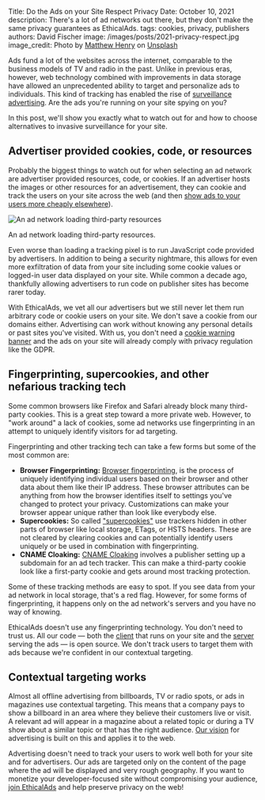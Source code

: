 Title: Do the Ads on your Site Respect Privacy
Date: October 10, 2021
description: There's a lot of ad networks out there, but they don't make the same privacy guarantees as EthicalAds.
tags: cookies, privacy, publishers
authors: David Fischer
image: /images/posts/2021-privacy-respect.jpg
image_credit: <span>Photo by <a href="https://unsplash.com/@matthewhenry?utm_source=unsplash&amp;utm_medium=referral&amp;utm_content=creditCopyText">Matthew Henry</a> on <a href="https://unsplash.com/photos/fPxOowbR6ls?utm_source=unsplash&amp;utm_medium=referral&amp;utm_content=creditCopyText">Unsplash</a></span>


Ads fund a lot of the websites across the internet, 
comparable to the business models of TV and radio in the past.
Unlike in previous eras, however, web technology combined with improvements in data storage
have allowed an unprecedented ability to target and personalize ads to individuals.
This kind of tracking has enabled the rise of
[surveillance advertising]({filename}../pages/learning-hub/surveillance-advertising.md).
Are the ads you're running on your site spying on you?

In this post, we'll show you exactly what to watch out for and how to choose alternatives
to invasive surveillance for your site.


## Advertiser provided cookies, code, or resources

Probably the biggest things to watch out for when selecting an ad network
are advertiser provided resources, code, or cookies.
If an advertiser hosts the images or other resources for an advertisement,
they can cookie and track the users on your site across the web
(and then [show ads to your users more cheaply elsewhere]({filename}2021-invasive-ad-targeting-bad-journalism-premium-publishers.md)).

<div class="postimage">
  <img class="w-100" src="{static}../images/posts/2021-third-party-resources.png" alt="An ad network loading third-party resources">
  <p>An ad network loading third-party resources.</p>
</div>

Even worse than loading a tracking pixel is to run JavaScript code
provided by advertisers.
In addition to being a security nightmare,
this allows for even more exfiltration of data from your site
including some cookie values or logged-in user data displayed on your site.
While common a decade ago, thankfully allowing advertisers to run code on publisher sites
has become rarer today.

With EthicalAds, we vet all our advertisers
but we still never let them run arbitrary code or cookie users on your site.
We don't save a cookie from our domains either.
Advertising can work without knowing any personal details or past sites you've visited.
With us, you don't need a [cookie warning banner]({filename}2021-can-you-remove-cookie-banners.md)
and the ads on your site will already comply with privacy regulation like the GDPR.


## Fingerprinting, supercookies, and other nefarious tracking tech

Some common browsers like Firefox and Safari already block many third-party cookies.
This is a great step toward a more private web.
However, to "work around" a lack of cookies, some ad networks use fingerprinting
in an attempt to uniquely identify visitors for ad targeting.

Fingerprinting and other tracking tech can take a few forms but some of the most common are:

* **Browser Fingerprinting:** [Browser fingerprinting](https://ssd.eff.org/en/module/what-fingerprinting),
  is the process of uniquely identifying individual users based on their browser
  and other data about them like their IP address.
  These browser attributes can be anything from how the browser identifies itself
  to settings you've changed to protect your privacy.
  Customizations can make your browser appear unique rather than look like everybody else.
* **Supercookies:** So called ["supercookies"](https://blog.mozilla.org/security/2021/01/26/supercookie-protections/)
  use trackers hidden in other parts of browser like local storage, ETags, or HSTS headers.
  These are not cleared by clearing cookies
  and can potentially identify users uniquely or be used in combination with fingerprinting.
* **CNAME Cloaking:** [CNAME Cloaking](https://webkit.org/blog/11338/cname-cloaking-and-bounce-tracking-defense/)
  involves a publisher setting up a subdomain for an ad tech tracker.
  This can make a third-party cookie look like a first-party cookie and gets around most tracking protection.

Some of these tracking methods are easy to spot.
If you see data from your ad network in local storage, that's a red flag.
However, for some forms of fingerprinting, it happens only on the ad network's servers
and you have no way of knowing.

EthicalAds doesn't use any fingerprinting technology.
You don't need to trust us. All our code
&mdash; both the [client](https://github.com/readthedocs/ethical-ad-client) that runs on your site
and the [server](https://github.com/readthedocs/ethical-ad-server) serving the ads &mdash; is open source.
We don't track users to target them with ads because we're confident in our contextual targeting.


## Contextual targeting works

Almost all offline advertising from billboards, TV or radio spots, or ads in magazines
use contextual targeting.
This means that a company pays to show a billboard in an area where they believe their customers live or visit.
A relevant ad will appear in a magazine about a related topic or during a TV show about a similar topic
or that has the right audience.
[Our vision]({filename}../pages/vision.md) for advertising is built on this and applies it to the web.

Advertising doesn't need to track your users to work well both for your site and for advertisers.
Our ads are targeted only on the content of the page where the ad will be displayed and very rough geography.
If you want to monetize your developer-focused site without compromising your audience,
[join EthicalAds]({filename}../pages/publishers.md) and help preserve privacy on the web!
